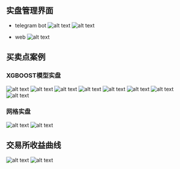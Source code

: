 ## 实盘管理界面

- telegram bot
![alt text](image.png)
![alt text](image-12.png)

- web
![alt text](image-1.png)


## 买卖点案例

### XGBOOST模型实盘
![alt text](image-2.png)
![alt text](image-3.png)
![alt text](image-4.png)
![alt text](image-5.png)
![alt text](image-6.png)
![alt text](image-7.png)
![alt text](image-8.png)
![alt text](image-9.png)

### 网格实盘
![alt text](image-11.png)
![alt text](image-14.png)

## 交易所收益曲线
![alt text](image-10.png)
![alt text](image-13.png)
